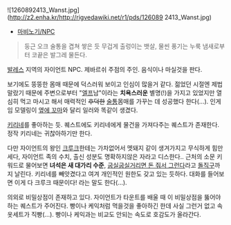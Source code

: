 ![1260892413_Wanst.jpg](http://z2.enha.kr/http://rigvedawiki.net/r1/pds/126089
2413_Wanst.jpg)

  * [마비노기/NPC](%EB%A7%88%EB%B9%84%EB%85%B8%EA%B8%B0/NPC.md)

> 둥근 오크 술통을 겹쳐 쌓은 듯 무겁게 출렁이는 뱃살, 물씬 풍기는 누룩 냄새로부터 코끝은 발그레 물든다.

[발레스](%EB%B0%9C%EB%A0%88%EC%8A%A4.md) 지역의 자이언트 NPC. 제바르쉬 주점의 주인. 음식이나 마실것을
판다.

보기에도 뚱뚱한 몸매 때문에 덕스러워 보이고 인심이 많을거 같다. 젊었던 시절엔 제법 말랐기 때문에 주변으로부터
"[엘프](%EC%97%98%ED%94%84.md)남"이라는 **치욕스러운** 별명(!)을 가지고 있었지만 열심히 먹고 마시고 해서
매력적인 <del>후덕한</del> [술통](%EC%88%A0%ED%86%B5.md)몸매를 가꾸는 데 성공했다 한다(…). 인게임
모델링이 [옆에 꼬마](%EC%A0%9C%EB%8D%94.md)와 달리 일러와 똑같이 생겼다.

[키리네](%ED%82%A4%EB%A6%AC%EB%84%A4.md)를 좋아하는 듯. 퀘스트에도 키리네에게 물건을 가져다주는 퀘스트가
존재한다. 정작 키리네는 귀찮아하기만 한다.

다만 자이언트의 왕인 [크루크](%ED%81%AC%EB%A3%A8%ED%81%AC.md)한테는 가차없어서 멧돼지 같이 생겨가지고
무식하게 힘만 세다, 자이언트 족의 수치, 출신 성분도 명확하지않은 자라고 디스한다.. 근처의 소문 키워드로 물어보면 **녀석은 새 대가리
수준**, [굽실굽실거리면 돈 줘서 그런다](%EA%B3%A0%EA%B0%B1%EB%8B%98.md)라고
[돌직구](%EB%8F%8C%EC%A7%81%EA%B5%AC.md)까지 날린다. 키리네를 빼앗겼다고 여겨 개인적인 원한도 갖고 있는
듯하다. 대화를 들어보면 이게 다 크루크 때문이다! 라는 말도 한다(...).

의외로 비밀상점이 존재하고 있다. 자이언트가 타운트를 배울 때 이 비밀상점을 뚫어야 하는 퀘스트가 주어진다. 빵이나 케익처럼 먹을것을
좋아하긴 한데 사실 그런거 없고 속옷세트가 직빵(...). 빵이나 케익과는 비교도 안되는 속도로 호감도가 올라간다.

